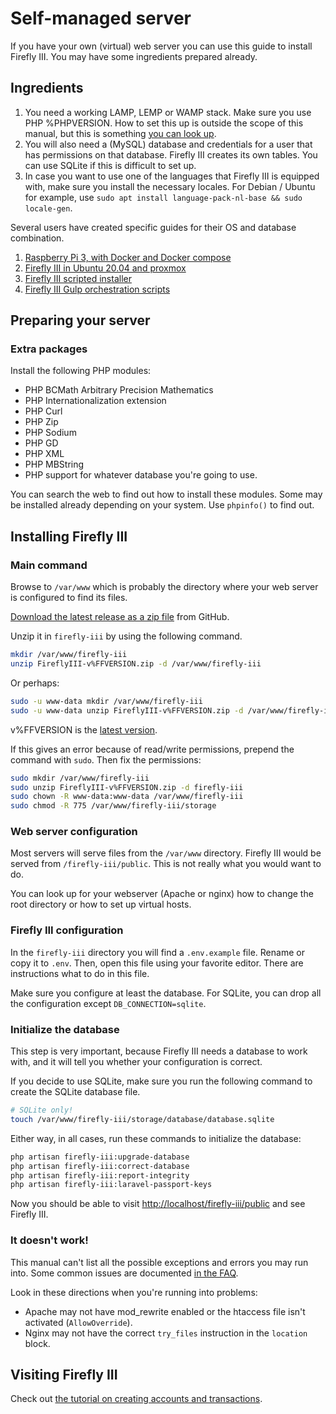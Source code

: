# Self-managed server

If you have your own (virtual) web server you can use this guide to install Firefly III. You may have some ingredients prepared already.

## Ingredients

1. You need a working LAMP, LEMP or WAMP stack. Make sure you use PHP %PHPVERSION. How to set this up is outside the scope of this manual, but this is something [you can look up](https://www.google.com/search?q=lamp+stack+php+%PHPVERSION). 
2. You will also need a (MySQL) database and credentials for a user that has permissions on that database. Firefly III creates its own tables. You can use SQLite if this is difficult to set up. 
3. In case you want to use one of the languages that Firefly III is equipped with, make sure you install the necessary locales. For Debian / Ubuntu for example, use `sudo apt install language-pack-nl-base && sudo locale-gen`.



Several users have created specific guides for their OS and database combination. 

1. [Raspberry Pi 3, with Docker and Docker compose](https://gist.github.com/josephbadow/588c2ae961231fe338c459127c7d835b)
2. [Firefly III in Ubuntu 20.04 and proxmox](https://gist.github.com/Engr-AllanG/34e77a08e1482284763fff429cdd92fa)
3. [Firefly III scripted installer](https://github.com/runlevel-4/firefly-iii-automation)
4. [Firefly III Gulp orchestration scripts](https://github.com/sidyes/firefly-iii-gulp)

## Preparing your server

### Extra packages

Install the following PHP modules:

* PHP BCMath Arbitrary Precision Mathematics
* PHP Internationalization extension
* PHP Curl
* PHP Zip
* PHP Sodium
* PHP GD
* PHP XML
* PHP MBString
* PHP support for whatever database you're going to use.

You can search the web to find out how to install these modules. Some may be installed already depending on your system. Use `phpinfo()` to find out.

## Installing Firefly III

### Main command

Browse to `/var/www` which is probably the directory where your web server is configured to find its files.

[Download the latest release as a zip file](https://github.com/firefly-iii/firefly-iii/releases/download/v%FFVERSION/FireflyIII-v%FFVERSION.zip) from GitHub.

Unzip it in `firefly-iii` by using the following command.

```bash
mkdir /var/www/firefly-iii
unzip FireflyIII-v%FFVERSION.zip -d /var/www/firefly-iii
```

Or perhaps:

```bash
sudo -u www-data mkdir /var/www/firefly-iii
sudo -u www-data unzip FireflyIII-v%FFVERSION.zip -d /var/www/firefly-iii
```

v%FFVERSION is the [latest version](https://version.firefly-iii.org/).

If this gives an error because of read/write permissions, prepend the command with `sudo`. Then fix the permissions:

```bash
sudo mkdir /var/www/firefly-iii
sudo unzip FireflyIII-v%FFVERSION.zip -d firefly-iii
sudo chown -R www-data:www-data /var/www/firefly-iii
sudo chmod -R 775 /var/www/firefly-iii/storage
```

### Web server configuration

Most servers will serve files from the `/var/www` directory. Firefly III would be served from `/firefly-iii/public`. This is not really what you would want to do.

You can look up for your webserver (Apache or nginx) how to change the root directory or how to set up virtual hosts. 

### Firefly III configuration

In the `firefly-iii` directory you will find a `.env.example` file. Rename or copy it to `.env`. Then, open this file using your favorite editor. There are instructions what to do in this file.

Make sure you configure at least the database. For SQLite, you can drop all the configuration except `DB_CONNECTION=sqlite`.

### Initialize the database

This step is very important, because Firefly III needs a database to work with, and it will tell you whether your configuration is correct.

If you decide to use SQLite, make sure you run the following command to create the SQLite database file.

```bash
# SQLite only!
touch /var/www/firefly-iii/storage/database/database.sqlite
```

Either way, in all cases, run these commands to initialize the database:

```bash
php artisan firefly-iii:upgrade-database
php artisan firefly-iii:correct-database
php artisan firefly-iii:report-integrity
php artisan firefly-iii:laravel-passport-keys
```

Now you should be able to visit [http://localhost/firefly-iii/public](http://localhost/firefly-iii/public) and see Firefly III.

### It doesn't work!

This manual can't list all the possible exceptions and errors you may run into. Some common issues are documented [in the FAQ](../../../references/faq/install.md).

Look in these directions when you're running into problems:

* Apache may not have mod_rewrite enabled or the htaccess file isn't activated (`AllowOverride`).
* Nginx may not have the correct `try_files` instruction in the `location` block.

## Visiting Firefly III

Check out [the tutorial on creating accounts and transactions](../../../tutorials/finances/first-steps.md).

